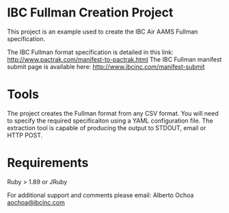 # IBC Fullman Creation Project
This project is an example used to create the IBC Air AAMS Fullman specification.

The IBC Fullman format specification is detailed in this link: http://www.pactrak.com/manifest-to-pactrak.html
The IBC Fullman manifest submit page is available here: http://www.ibcinc.com/manifest-submit

# Tools

The project creates the Fullman format from any CSV format.  You will need to specify the required specificaiton using
a YAML configuration file.  The extraction tool is capable of producing the output to STDOUT, email or HTTP POST.

# Requirements
Ruby > 1.89 or JRuby

For additional support and comments please email:
Alberto Ochoa
aochoa@ibcinc.com

